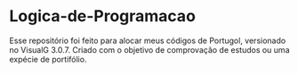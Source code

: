 # Logica-de-Programacao
 Esse repositório foi feito para alocar meus códigos de Portugol, versionado no VisualG 3.0.7.
 Criado com o objetivo de comprovação de estudos ou uma expécie de portifólio. 
